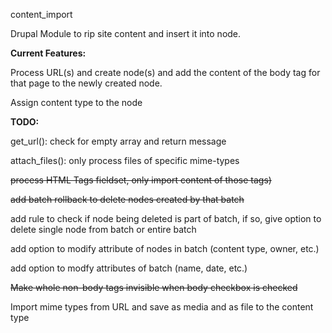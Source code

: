 content_import

Drupal Module to rip site content and insert it into node.

**Current Features:**

Process URL(s) and create node(s) and add the content of the body tag for that page to the newly created node.

Assign content type to the node



**TODO:**


get_url(): check for empty array and return message

attach_files(): only process files of specific mime-types

~~process HTML Tags fieldset, only import content of those tags)~~

~~add batch rollback to delete nodes created by that batch~~

add rule to check if node being deleted is part of batch, if so, give option to delete single node from batch or entire batch

add option to modify attribute of nodes in batch (content type, owner, etc.)

add option to modfy attributes of batch (name, date, etc.)

~~Make whole non-body tags invisible when body checkbox is checked~~

Import mime types from URL and save as media and as file to the content type

